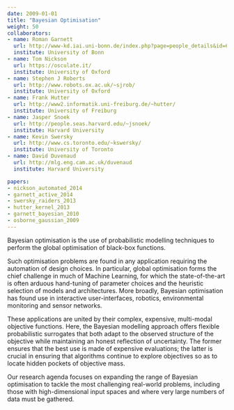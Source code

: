 ```yaml
---
date: 2009-01-01
title: "Bayesian Optimisation"
weight: 50
collaborators:
- name: Roman Garnett
  url: http://www-kd.iai.uni-bonn.de/index.php?page=people_details&id=60
  institute: University of Bonn
- name: Tom Nickson
  url: https://osculate.it/
  institute: University of Oxford
- name: Stephen J Roberts
  url: http://www.robots.ox.ac.uk/~sjrob/
  institute: University of Oxford
- name: Frank Hutter
  url: http://www2.informatik.uni-freiburg.de/~hutter/
  institute: University of Freiburg
- name: Jasper Snoek
  url: http://people.seas.harvard.edu/~jsnoek/
  institute: Harvard University
- name: Kevin Swersky
  url: http://www.cs.toronto.edu/~kswersky/
  institute: University of Toronto
- name: David Duvenaud
  url: http://mlg.eng.cam.ac.uk/duvenaud
  institute: Harvard University

papers:
- nickson_automated_2014
- garnett_active_2014
- swersky_raiders_2013
- hutter_kernel_2013
- garnett_bayesian_2010
- osborne_gaussian_2009
---
```


Bayesian optimisation is the use of probabilistic modelling techniques to perform the global optimisation of black-box functions.

Such optimisation problems are found in any application requiring the automation of design choices. In particular, global optimisation forms the chief challenge in much of Machine Learning, for which the state-of-the-art is often arduous hand-tuning of parameter choices and the heuristic selection of models and architectures. More broadly, Bayesian optimisation has found use in interactive user-interfaces, robotics, environmental monitoring and sensor networks. 

These applications are united by their complex, expensive, multi-modal objective functions. Here, the Bayesian modelling approach offers flexible probabilistic surrogates that both adapt to the observed structure of the objective while maintaining an honest reflection of uncertainty. The former ensures that the best use is made of expensive evaluations; the latter is crucial in ensuring that algorithms continue to explore objectives so as to locate hidden pockets of objective mass. 

Our research agenda focuses on expanding the range of Bayesian optimisation to tackle the most challenging real-world problems, including those with high-dimensional input spaces and where very large numbers of data must be gathered. 
